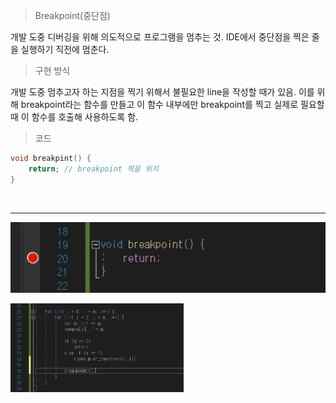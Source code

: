 > Breakpoint(중단점)

개발 도중 디버깅을 위해 의도적으로 프로그램을 멈추는 것. IDE에서 중단점을 찍은 줄을 실행하기 직전에 멈춘다.

> 구현 방식

개발 도중 멈추고자 하는 지점을 찍기 위해서 불필요한 line을 작성할 때가 있음. 이를 위해 breakpoint라는 함수를 만들고 이 함수 내부에만 breakpoint를 찍고 실제로 필요할 때 이 함수를 호출해 사용하도록 함.

> 코드
```cpp
void breakpint() {
    return; // breakpoint 찍을 위치
}
```
<br>

* * *
<img src="img/tmp2.png"></img>

<img src="img/tmp1.png" width="55%"></img>
